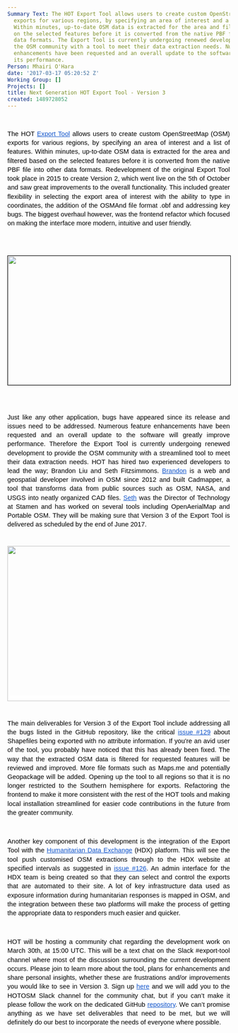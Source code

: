 ```yaml
---
Summary Text: The HOT Export Tool allows users to create custom OpenStreetMap (OSM)
  exports for various regions, by specifying an area of interest and a list of features.
  Within minutes, up-to-date OSM data is extracted for the area and filtered based
  on the selected features before it is converted from the native PBF file into other
  data formats. The Export Tool is currently undergoing renewed development to provide
  the OSM community with a tool to meet their data extraction needs. Numerous feature
  enhancements have been requested and an overall update to the software will improve
  its performance.
Person: Mhairi O'Hara
date: '2017-03-17 05:20:52 Z'
Working Group: []
Projects: []
title: Next Generation HOT Export Tool - Version 3
created: 1489728052
---
```

<p><strong id="docs-internal-guid-ce42f0a0-daa6-e85b-3707-f4263f9f3c5e" style="font-weight: normal;">&nbsp;</strong></p><p style="line-height: 1.38; margin-top: 0pt; margin-bottom: 0pt; text-align: justify;" dir="ltr"><span style="font-size: 11pt; font-family: Arial; color: #000000; background-color: transparent; font-weight: 400; font-style: normal; font-variant: normal; text-decoration: none; vertical-align: baseline; white-space: pre-wrap;">The HOT </span><a style="text-decoration: none;" href="http://export.hotosm.org/en/"><span style="font-size: 11pt; font-family: Arial; color: #1155cc; background-color: transparent; font-weight: 400; font-style: normal; font-variant: normal; text-decoration: underline; vertical-align: baseline; white-space: pre-wrap;">Export Tool</span></a><span style="font-size: 11pt; font-family: Arial; color: #000000; background-color: transparent; font-weight: 400; font-style: normal; font-variant: normal; text-decoration: none; vertical-align: baseline; white-space: pre-wrap;"> allows users to create custom OpenStreetMap (OSM) exports for various regions, by specifying an area of interest and a list of features. Within minutes, up-to-date OSM data is extracted for the area and filtered based on the selected features before it is converted from the native PBF file into other data formats. Redevelopment of the original Export Tool took place in 2015 to create Version 2, which went live on the 5th of October and saw great improvements to the overall functionality. This included greater flexibility in selecting the export area of interest with the ability to type in coordinates, the addition of the OSMAnd file format .obf and addressing key bugs. The biggest overhaul however, was the frontend refactor which focused on making the interface more modern, intuitive and user friendly.</span></p><p><strong style="font-weight: normal;"><br><br></strong></p><p style="line-height: 1.38; margin-top: 0pt; margin-bottom: 0pt; text-align: justify;" dir="ltr"><span id="docs-internal-guid-ce42f0a0-daa7-7b3c-8e61-5630c5ac47d2" style="font-weight: normal;"><span style="font-size: 11pt; font-family: Arial; background-color: transparent; font-weight: 400; font-style: normal; font-variant-ligatures: normal; font-variant-caps: normal; white-space: pre-wrap;"><img style="border-width: 1pt; border-style: solid; border-color: #000000; transform: rotate(0rad);" src="https://lh3.googleusercontent.com/MwvShKkBDlUWAOmGWC7Ub5kmaYJ42ZDnknhC9U8t0yPr_PnYtBvqcuyTgSBo_JpNqgBsM7QKJfdVk7lFmsa443XapxvH8KWp4jjbsgRpUVCQQ6n-zpcSxAWmiZREGvtZ38NK5FhJ" alt="" width="624" height="292"></span></span></p><p><strong style="font-weight: normal;"><br><br></strong></p><p style="line-height: 1.38; margin-top: 0pt; margin-bottom: 0pt; text-align: justify;" dir="ltr"><span style="font-size: 11pt; font-family: Arial; color: #000000; background-color: transparent; font-weight: 400; font-style: normal; font-variant: normal; text-decoration: none; vertical-align: baseline; white-space: pre-wrap;">Just like any other application, bugs have appeared since its release and issues need to be addressed. Numerous feature enhancements have been requested and an overall update to the software will greatly improve performance. Therefore the Export Tool is currently undergoing renewed development to provide the OSM community with a streamlined tool to meet their data extraction needs. HOT has hired two experienced developers to lead the way; Brandon Liu and Seth Fitzsimmons. </span><a style="text-decoration: none;" href="https://wiki.openstreetmap.org/wiki/User:Bdon"><span style="font-size: 11pt; font-family: Arial; color: #1155cc; background-color: transparent; font-weight: 400; font-style: normal; font-variant: normal; text-decoration: underline; vertical-align: baseline; white-space: pre-wrap;">Brandon</span></a><span style="font-size: 11pt; font-family: Arial; color: #000000; background-color: transparent; font-weight: 400; font-style: normal; font-variant: normal; text-decoration: none; vertical-align: baseline; white-space: pre-wrap;"> is a web and geospatial developer involved in OSM since 2012 and built Cadmapper, a tool that transforms data from public sources such as OSM, NASA, and USGS into neatly organized CAD files. </span><a style="text-decoration: none;" href="https://github.com/mojodna"><span style="font-size: 11pt; font-family: Arial; color: #1155cc; background-color: transparent; font-weight: 400; font-style: normal; font-variant: normal; text-decoration: underline; vertical-align: baseline; white-space: pre-wrap;">Seth</span></a><span style="font-size: 11pt; font-family: Arial; color: #000000; background-color: transparent; font-weight: 400; font-style: normal; font-variant: normal; text-decoration: none; vertical-align: baseline; white-space: pre-wrap;"> was the Director of Technology at Stamen and has worked on several tools including OpenAerialMap and Portable OSM. They will be making sure that Version 3 of the Export Tool is delivered as scheduled by the end of June 2017. </span></p><p style="line-height: 1.38; margin-top: 0pt; margin-bottom: 0pt; text-align: justify;" dir="ltr">&nbsp;</p><p style="line-height: 1.38; margin-top: 0pt; margin-bottom: 0pt; text-align: justify;" dir="ltr">&nbsp;</p><p style="line-height: 1.7999999999999998; margin-top: 0pt; margin-bottom: 15pt; text-align: center;" dir="ltr"><span style="font-size: 11pt; font-family: Arial; color: #333333; background-color: #ffffff; font-weight: 400; font-style: normal; font-variant: normal; text-decoration: none; vertical-align: baseline; white-space: pre-wrap;"><img style="border: none; transform: rotate(0.00rad); -webkit-transform: rotate(0.00rad);" src="https://lh6.googleusercontent.com/Hfuui-dfodf4HXEkKeTUYvIeITY6B6yuCZZM1HD9lPF857E5K6qyg-DxXbSGDtUnCkPWlL6B20fGOOkv_cY34T-aB4tkUOwUgWhWOdLxsHJcTo5CZ3_wA_tg4hENbJ8cK_NqGmkr" alt="" width="624" height="351"></span></p><p style="line-height: 1.38; margin-top: 0pt; margin-bottom: 0pt; text-align: justify;" dir="ltr">&nbsp;</p><p style="line-height: 1.38; margin-top: 0pt; margin-bottom: 0pt; text-align: justify;" dir="ltr"><span style="font-size: 11pt; font-family: Arial; color: #000000; background-color: transparent; font-weight: 400; font-style: normal; font-variant: normal; text-decoration: none; vertical-align: baseline; white-space: pre-wrap;">The main deliverables for Version 3 of the Export Tool include addressing all the bugs listed in the GitHub repository, like the critical </span><a style="text-decoration: none;" href="https://github.com/hotosm/osm-export-tool2/issues/129"><span style="font-size: 11pt; font-family: Arial; color: #1155cc; background-color: transparent; font-weight: 400; font-style: normal; font-variant: normal; text-decoration: underline; vertical-align: baseline; white-space: pre-wrap;">issue #129</span></a><span style="font-size: 11pt; font-family: Arial; color: #000000; background-color: transparent; font-weight: 400; font-style: normal; font-variant: normal; text-decoration: none; vertical-align: baseline; white-space: pre-wrap;"> about Shapefiles being exported with no attribute information. If you’re an avid user of the tool, you probably have noticed that this has already been fixed. The way that the extracted OSM data is filtered for requested features will be reviewed and improved. More file formats such as Maps.me and potentially Geopackage will be added. Opening up the tool to all regions so that it is no longer restricted to the Southern hemisphere for exports. Refactoring the frontend to make it more consistent with the rest of the HOT tools and making local installation streamlined for easier code contributions in the future from the greater community.</span></p><p><strong style="font-weight: normal;">&nbsp;</strong></p><p style="line-height: 1.38; margin-top: 0pt; margin-bottom: 0pt; text-align: justify;" dir="ltr"><span style="font-size: 11pt; font-family: Arial; color: #000000; background-color: transparent; font-weight: 400; font-style: normal; font-variant: normal; text-decoration: none; vertical-align: baseline; white-space: pre-wrap;">Another key component of this development is the integration of the Export Tool with the </span><a style="text-decoration: none;" href="https://data.humdata.org/"><span style="font-size: 11pt; font-family: Arial; color: #1155cc; background-color: transparent; font-weight: 400; font-style: normal; font-variant: normal; text-decoration: underline; vertical-align: baseline; white-space: pre-wrap;">Humanitarian Data Exchange</span></a><span style="font-size: 11pt; font-family: Arial; color: #000000; background-color: transparent; font-weight: 400; font-style: normal; font-variant: normal; text-decoration: none; vertical-align: baseline; white-space: pre-wrap;"> (HDX) platform. This will see the tool push customised OSM extractions through to the HDX website at specified intervals as suggested in </span><a style="text-decoration: none;" href="https://github.com/hotosm/osm-export-tool2/issues/126"><span style="font-size: 11pt; font-family: Arial; color: #1155cc; background-color: transparent; font-weight: 400; font-style: normal; font-variant: normal; text-decoration: underline; vertical-align: baseline; white-space: pre-wrap;">issue #126</span></a><span style="font-size: 11pt; font-family: Arial; color: #000000; background-color: transparent; font-weight: 400; font-style: normal; font-variant: normal; text-decoration: none; vertical-align: baseline; white-space: pre-wrap;">. An admin interface for the HDX team is being created so that they can select and control the exports that are automated to their site. A lot of key infrastructure data used as exposure information during humanitarian responses is mapped in OSM, and the integration between these two platforms will make the process of getting the appropriate data to responders much easier and quicker.</span></p><p><span style="font-weight: normal;">&nbsp;</span></p><p style="line-height: 1.38; margin-top: 0pt; margin-bottom: 0pt; text-align: justify;" dir="ltr"><span style="font-size: 11pt; font-family: Arial; color: #000000; background-color: transparent; font-weight: 400; font-style: normal; font-variant: normal; text-decoration: none; vertical-align: baseline; white-space: pre-wrap;">HOT will be hosting a community chat regarding the development work on March 30th, at 15:00 UTC. This will be a text chat on the Slack #export-tool channel where most of the discussion surrounding the current development occurs. Please join to learn more about the tool, plans for enhancements and share personal insights, whether these are frustrations and/or improvements you would like to see in Version 3. Sign up </span><a style="text-decoration: none;" href="https://mataharimhairi.typeform.com/to/VjbZBx"><span style="font-size: 11pt; font-family: Arial; color: #1155cc; background-color: transparent; font-weight: 400; font-style: normal; font-variant: normal; text-decoration: underline; vertical-align: baseline; white-space: pre-wrap;">here</span></a><span style="font-size: 11pt; font-family: Arial; color: #000000; background-color: transparent; font-weight: 400; font-style: normal; font-variant: normal; text-decoration: none; vertical-align: baseline; white-space: pre-wrap;"> and we will add you to the HOTOSM Slack channel for the community chat, but if you can’t make it please follow the work on the dedicated GitHub </span><a style="text-decoration: none;" href="https://github.com/hotosm/osm-export-tool2"><span style="font-size: 11pt; font-family: Arial; color: #1155cc; background-color: transparent; font-weight: 400; font-style: normal; font-variant: normal; text-decoration: underline; vertical-align: baseline; white-space: pre-wrap;">repository</span></a><span style="font-size: 11pt; font-family: Arial; color: #000000; background-color: transparent; font-weight: 400; font-style: normal; font-variant: normal; text-decoration: none; vertical-align: baseline; white-space: pre-wrap;">. We can’t promise anything as we have set deliverables that need to be met, but we will definitely do our best to incorporate the needs of everyone where possible. </span></p>
